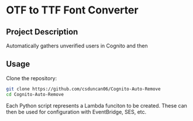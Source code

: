# OTF to TTF Font Converter

## Project Description

Automatically gathers unverified users in Cognito and then 

## Usage

Clone the repository:

```bash
git clone https://github.com/csduncan06/Cognito-Auto-Remove
cd Cognito-Auto-Remove
```

Each Python script represents a Lambda funciton to be created.
These can then be  used for configuration with EventBridge, SES, etc. 